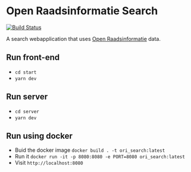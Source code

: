 # Open Raadsinformatie Search
[![Build Status](https://semaphoreci.com/api/v1/projects/9f55dbcb-3683-40e7-8f0c-293cea710d01/2575606/badge.svg)](https://semaphoreci.com/argu/ori-search)

A search webapplication that uses [Open Raadsinformatie](http://openraadsinformatie.nl) data.

## Run front-end

- `cd start`
- `yarn dev`

## Run server

- `cd server`
- `yarn dev`

## Run using docker

- Buid the docker image `docker build . -t ori_search:latest`
- Run it `docker run -it -p 8080:8080 -e PORT=8080 ori_search:latest`
- Visit `http://localhost:8080`
